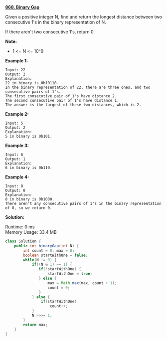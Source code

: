 **[868. Binary Gap](https://leetcode.com/problems/binary-gap/)**

Given a positive integer N, find and return the longest distance between two consecutive 1's in the binary representation of N.

If there aren't two consecutive 1's, return 0.

**Note:**

* 1 <= N <= 10^9

**Example 1:**

```
Input: 22
Output: 2
Explanation: 
22 in binary is 0b10110.
In the binary representation of 22, there are three ones, and two consecutive pairs of 1's.
The first consecutive pair of 1's have distance 2.
The second consecutive pair of 1's have distance 1.
The answer is the largest of these two distances, which is 2.
```

**Example 2:**

```
Input: 5
Output: 2
Explanation: 
5 in binary is 0b101.
```

**Example 3:**

```
Input: 6
Output: 1
Explanation: 
6 in binary is 0b110.
```

**Example 4:**

```
Input: 8
Output: 0
Explanation: 
8 in binary is 0b1000.
There aren't any consecutive pairs of 1's in the binary representation of 8, so we return 0.
```

**Solution:**

Runtime: 0 ms<br/>
Memory Usage: 33.4 MB

```java
class Solution {
    public int binaryGap(int N) {
        int count = 0, max = 0;
        boolean startWithOne = false;
        while(N != 0) {
            if((N & 1) == 1) {
               if(!startWithOne) {
                   startWithOne = true;
               } else {                   
                   max = Math.max(max, count + 1);
                   count = 0;
               }
            } else {
                if(startWithOne)
                    count++;
            }
            N >>>= 1;
        }
        return max;
    }
}
```